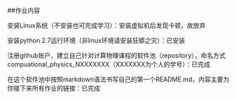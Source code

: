 ##作业内容

安装Linux系统（不安装也可完成学习）：安装虚拟机后发现卡顿，故放弃

安装python 2.7运行环境（非linux环境请安装狂蟒之灾）：已安装

注册github账户，建立自己针对计算物理课程的软件池（repository），命名方式compuational_physics_NXXXXXXX（XXXXXXX为个人的学号）：已完成

在这个软件池中按照markdown语法书写自己的第一个README.md，内容主要为你接下来所有作业的链接：已完成
